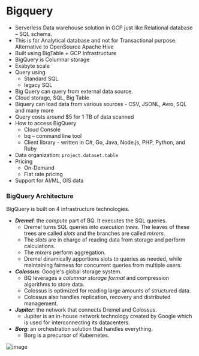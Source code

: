 # Bigquery

- Serverless Data warehouse solution in GCP just like Relational database – SQL schema. 
- This is for Analytical database and not for Transactional purpose. Alternative to OpenSource Apache Hive
- Built using BigTable + GCP Infrastructure
- BigQuery is Columnar storage
- Exabyte scale
- Query using
  - Standard SQL
  - legacy SQL
- Big Query can query from external data source.
- Cloud storage, SQL, Big Table
- Biquery can load data from various sources - CSV, JSONL, Avro, SQL and many more
- Query costs around $5 for 1 TB of data scanned
- How to access BigQuery
  - Cloud Console
  - bq – command line tool
  - Client library - written in C#, Go, Java, Node.js, PHP, Python, and Ruby
- Data organization: `project.dataset.table`
- Pricing
  - On-Demand
  - Flat rate pricing
- Support for AI/ML, GIS data


### BigQuery Architecture

BigQuery is built on 4 infrastructure technologies.
- ***Dremel***: the _compute_ part of BQ. It executes the SQL queries.
  - Dremel turns SQL queries into _execution trees_. The leaves of these trees are called _slots_ and the branches are called _mixers_.
  - The _slots_ are in charge of reading data from storage and perform calculations.
  - The _mixers_ perform aggregation.
  - Dremel dinamically apportions slots to queries as needed, while maintaining fairness for concurrent queries from multiple users.
- ***Colossus***: Google's global storage system.
  - BQ leverages a _columnar storage format_ and compression algorithms to store data.
  - Colossus is optimized for reading large amounts of structured data.
  - Colossus also handles replication, recovery and distributed management.
- ***Jupiter***: the network that connects Dremel and Colossus.
  - Jupiter is an in-house network technology created by Google which is used for interconnecting its datacenters.
- ***Borg***: an orchestration solution that handles everything.
  - Borg is a precursor of Kubernetes.
  
![image](https://user-images.githubusercontent.com/19702456/218378202-7a953293-4430-4091-b194-9471db807cb7.png)


